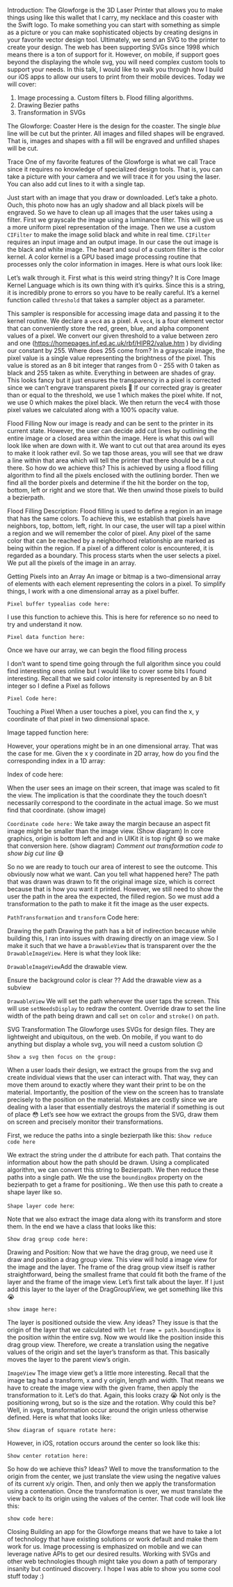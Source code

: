 Introduction:
The Glowforge is the 3D Laser Printer that allows you to make things using like this wallet that I carry, my necklace and this coaster with the Swift logo. To make something you can start with something as simple as a picture or you can make sophisticated objects by creating designs in your favorite vector design tool. Ultimately, we send an SVG to the printer to create your design. The web has been supporting SVGs since 1998 which means there is a ton of support for it. However, on mobile, if support goes beyond the  displaying the whole svg, you will need complex custom tools to support your needs. In this talk, I would like to walk you through how I build our iOS apps to allow our users to print from their mobile devices. Today we will cover:
1. Image processing 
  a. Custom filters
  b. Flood filling algorithms.
2. Drawing Bezier paths
3. Transformation in SVGs



The Glowforge: Coaster
Here is the design for the coaster. The single _blue_ line will be cut but the printer. All images and filled shapes will be engraved. That is, images and shapes with a fill will be engraved and unfilled shapes will be cut.

Trace
One of my favorite features of the Glowforge is what we call Trace since it requires no knowledge of specialized design tools. That is, you can take a picture with your camera and we will trace it for you using the laser. You can also add cut lines to it with a single tap.

Just start with an image that you draw or downloaded. Let’s take a photo. Ouch, this photo now has an ugly shadow and all black pixels will be engraved. So we have to clean up all images that the user takes using a filter. First we grayscale the image using a luminance filter. This will give us a more uniform pixel representation of the image. Then we use a custom `CIFilter` to make the image solid black and white in real time. `CIFilter` requires  an input image and an output image. In our case the out image is the black and white image. The heart and soul of a custom filter is the color kernel. A color kernel is a GPU based image processing routine that processes only the color information in images. Here is what ours look like: 


Let’s walk through it. First what is this weird string thingy? It is Core Image Kernel Language which is its own thing with it’s quirks. Since this is a string, it is incredibly prone to errors so you have to be really careful. It’s a kernel function called `threshold` that takes a sampler object as a parameter. 

This sampler is responsible for accessing image data and passing it to the kernel routine. We declare a `vec4` as a pixel. A `vec4`, is a four element vector that can conveniently store the red, green, blue, and alpha component values of a pixel.
We convert our given threshold to a value between zero and one (https://homepages.inf.ed.ac.uk/rbf/HIPR2/value.htm ) by dividing our constant by 255. Where does 255 come from? In a grayscale image, the pixel value is a single value representing the brightness of the pixel. This value is stored as an 8 bit integer that ranges from 0 - 255 with 0 taken as black and 255 taken as white. Everything in between are shades of gray.
This looks fancy but it just ensures the transparency in a pixel is corrected since we can’t engrave transparent pixels :grimacing: 
If our corrected gray is greater than or equal to the threshold, we use 1 which makes the pixel white. If not, we use 0 which makes the pixel black.
We then return the vec4 with those pixel values we calculated along with a 100% opacity value.

Flood Filling
Now our image is ready and can be sent to the printer in its current state. However, the user can decide add cut lines by outlining the entire image or a closed area within the image. Here is what this owl will look like when are down with it. We want to cut out that area around its eyes to make it look rather evil. So we tap those areas, you will see that we draw a line within that area which will tell the printer that there should be a cut there. So how do we achieve this? This is achieved by using a flood filling algorithm to find all the pixels enclosed with the outlining border. Then we find all the border pixels and determine if the hit the border on the top, bottom, left or right and we store that. We then unwind those pixels to build a bezierpath.

Flood Filling Description:
Flood filling is used to define a region in an image that has the same colors. To achieve this, we establish that pixels have neighbors, top, bottom, left, right. In our case, the user will tap a pixel within a region and we will remember the color of pixel. Any pixel of the same color that can be reached by a neighborhood relationship are marked as being within the region. If a pixel of a different color is encountered, it is regarded as a boundary. This process starts when the user selects a pixel. We put all the pixels of the image in an array.

Getting Pixels into an Array
An image or bitmap is a two-dimensional array of elements with each element representing the colors in a pixel. To simplify things, I work with a one dimensional array as a pixel buffer.

`Pixel buffer typealias code here:`

I use this function to achieve this. This is here for reference so no need to try and understand it now. 

`Pixel data function here:`

Once we have our array, we can begin the flood filling process

I don’t want to spend time going through the full algorithm since you could find interesting ones online but I would like to cover some bits I found interesting. Recall that we said color intensity is represented by an 8 bit integer so I define a Pixel as follows

`Pixel Code here:`

Touching a Pixel
When a user touches a pixel, you can find the x, y coordinate of that pixel in two dimensional space.

Image tapped function here:

However, your operations might be in an one dimensional array. That was the case for me. Given the x y coordinate in 2D array, how do you find the corresponding index in a 1D array:

Index of code here:

When the user sees an image on their screen, that image was scaled to fit the view. The implication is that the coordinate they the touch doesn’t necessarily correspond to the coordinate in the actual image. So we must find that coordinate. (show image)

`Coordinate code here:`
We take away the margin because an aspect fit image might be smaller than the image view. (Show diagram)
In core graphics, origin is bottom left and and in UIKit it is top right :sweat_smile: so we make that conversion here. (show diagram)
*Comment out transformation code to show big cut line* :sweat_smile:

So no we are ready to touch our area of interest to see the outcome. This obviously now what we want. Can you tell what happened here? The path that was drawn was drawn to fit the original image size, which is correct because that is how you want it printed. However, we still need to show the user the path in the area the expected, the filled region. So we must add a transformation to the path to make it fit the image as the user expects. 

`PathTransformation` and `transform` Code here:

Drawing the path
Drawing the path has a bit of indirection because while building this, I ran into issues with drawing directly on an image view. So I make it such that we have a `DrawableView` that is transparent over the the `DrawableImageView`. Here is what they look like:

`DrawableImageView`Add the drawable view.

Ensure the background color is clear ??
Add the drawable view as a subview

`DrawableView`
We will set the path whenever the user taps the screen. This will use `setNeedsDisplay` to redraw the content.
Override draw to set the line width of the path being drawn and call `set` on `color` and `stroke()` on `path`.

SVG Transformation
The Glowforge uses SVGs for design files. They are lightweight and ubiquitous, on the web. On mobile, if you want to do anything but display a whole svg, you will need a custom solution :pensive:

`Show a svg then focus on the group:`

When a user loads their design, we extract the groups from the svg and create individual views that the user can interact with. That way, they can move them around to exactly where they want their print to be on the material. Importantly, the position of the view on the screen has to translate precisely to the position on the material. Mistakes are costly since we are dealing with a laser that essentially destroys the material if something is out of place :flushed: Let’s see how we extract the groups from the SVG, draw them on screen and precisely monitor their transformations.

First, we reduce the paths into a single bezierpath like this: 
`Show reduce code here`

We extract the string under the d attribute for each path. That contains the information about how the path should be drawn. Using a complicated algorithm, we can convert this string to Bezierpath.
We then reduce these paths into a single path.
We the use the `boundingBox` property on the bezierpath to get a frame for positioning..
We then use this path to create a shape layer like so.

`Shape layer code here`:

Note that we also extract the image data along with its transform and store them. In the end we have a class that looks like this:

`Show drag group code here:`

Drawing and Position:
Now that we have the drag group, we need use it draw and position a drag group view. This view will hold a image view for the image and the layer. The frame of the drag group view itself is rather straightforward, being the smallest frame that could fit both the frame of the layer and the frame of the image view. Let’s first talk about the layer. If I just add this layer to the layer of the DragGroupView, we get something like this :sob:

`show image here:`

The layer is positioned outside the view. Any ideas? They issue is that the origin of the layer that we calculated with `let frame = path.boundingBox` is the position within the entire svg. Now we would like the position inside this drag group view. Therefore, we create a translation using the negative values of the origin and set the layer’s transform as that. This basically moves the layer to the parent view’s origin.

`ImageView`
The image view get’s a little more interesting. Recall that the image tag had a transform, x and y origin, length and width. That means we have to create the image view with the given frame, then apply the transformation to it. Let’s do that. Again, this looks crazy :sob:
Not only is the positioning wrong, but so is the size and the rotation. Why could this be? Well, in svgs, transformation occur around the origin unless otherwise defined. Here is what that looks like:

`Show diagram of square rotate here:`

However, in iOS, rotation occurs around the center so look like this:

`Show center rotation here:`

So how do we achieve this? Ideas? Well to move the transformation to the origin from the center, we just translate the view using the negative values of its current x/y origin. Then, and only then we apply the transformation using a contenation. Once the transformation is over, we must translate the view back to its origin using the values of the center. That code will look like this:

`show code here:`

Closing
Building an app for the Glowforge means that we have to take a lot of technology that have existing solutions or work default and make them work for us. Image processing is emphasized on mobile and we can leverage native APIs to get our desired results. Working with SVGs and other web technologies though might take you down a path of temporary insanity but continued discovery. I hope I was able to show you some cool stuff today :)
